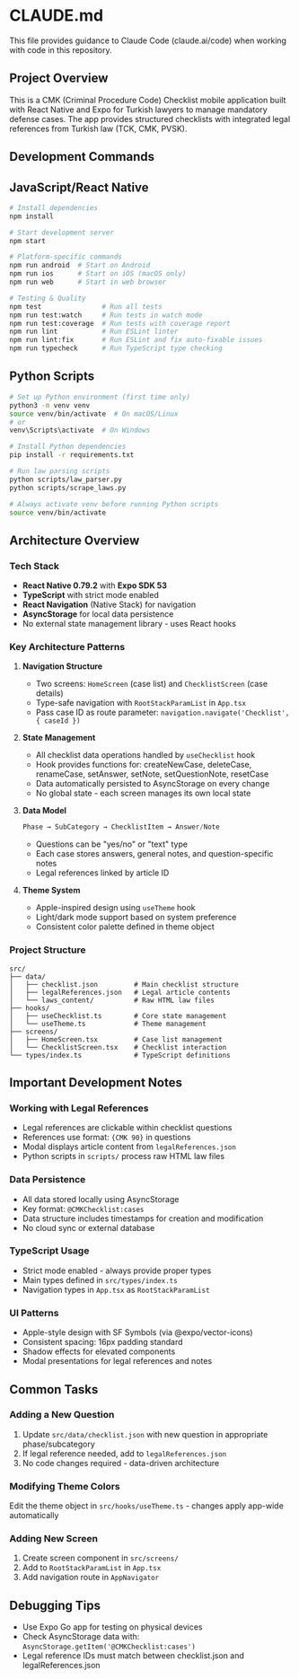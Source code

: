 # CLAUDE.md

This file provides guidance to Claude Code (claude.ai/code) when working with code in this repository.

## Project Overview

This is a CMK (Criminal Procedure Code) Checklist mobile application built with React Native and Expo for Turkish lawyers to manage mandatory defense cases. The app provides structured checklists with integrated legal references from Turkish law (TCK, CMK, PVSK).

## Development Commands

## JavaScript/React Native
```bash
# Install dependencies
npm install

# Start development server
npm start

# Platform-specific commands
npm run android  # Start on Android
npm run ios      # Start on iOS (macOS only)
npm run web      # Start in web browser

# Testing & Quality
npm test               # Run all tests
npm run test:watch     # Run tests in watch mode
npm run test:coverage  # Run tests with coverage report
npm run lint           # Run ESLint linter
npm run lint:fix       # Run ESLint and fix auto-fixable issues
npm run typecheck      # Run TypeScript type checking
```

## Python Scripts
```bash
# Set up Python environment (first time only)
python3 -m venv venv
source venv/bin/activate  # On macOS/Linux
# or
venv\Scripts\activate  # On Windows

# Install Python dependencies
pip install -r requirements.txt

# Run law parsing scripts
python scripts/law_parser.py
python scripts/scrape_laws.py

# Always activate venv before running Python scripts
source venv/bin/activate
```

## Architecture Overview

### Tech Stack
- **React Native 0.79.2** with **Expo SDK 53**
- **TypeScript** with strict mode enabled
- **React Navigation** (Native Stack) for navigation
- **AsyncStorage** for local data persistence
- No external state management library - uses React hooks

### Key Architecture Patterns

1. **Navigation Structure**
   - Two screens: `HomeScreen` (case list) and `ChecklistScreen` (case details)
   - Type-safe navigation with `RootStackParamList` in `App.tsx`
   - Pass case ID as route parameter: `navigation.navigate('Checklist', { caseId })`

2. **State Management**
   - All checklist data operations handled by `useChecklist` hook
   - Hook provides functions for: createNewCase, deleteCase, renameCase, setAnswer, setNote, setQuestionNote, resetCase
   - Data automatically persisted to AsyncStorage on every change
   - No global state - each screen manages its own local state

3. **Data Model**
   ```typescript
   Phase → SubCategory → ChecklistItem → Answer/Note
   ```
   - Questions can be "yes/no" or "text" type
   - Each case stores answers, general notes, and question-specific notes
   - Legal references linked by article ID

4. **Theme System**
   - Apple-inspired design using `useTheme` hook
   - Light/dark mode support based on system preference
   - Consistent color palette defined in theme object

### Project Structure

```
src/
├── data/
│   ├── checklist.json         # Main checklist structure
│   ├── legalReferences.json   # Legal article contents
│   └── laws_content/          # Raw HTML law files
├── hooks/
│   ├── useChecklist.ts        # Core state management
│   └── useTheme.ts            # Theme management
├── screens/
│   ├── HomeScreen.tsx         # Case list management
│   └── ChecklistScreen.tsx    # Checklist interaction
└── types/index.ts             # TypeScript definitions
```

## Important Development Notes

### Working with Legal References
- Legal references are clickable within checklist questions
- References use format: `{CMK 90}` in questions
- Modal displays article content from `legalReferences.json`
- Python scripts in `scripts/` process raw HTML law files

### Data Persistence
- All data stored locally using AsyncStorage
- Key format: `@CMKChecklist:cases`
- Data structure includes timestamps for creation and modification
- No cloud sync or external database

### TypeScript Usage
- Strict mode enabled - always provide proper types
- Main types defined in `src/types/index.ts`
- Navigation types in `App.tsx` as `RootStackParamList`

### UI Patterns
- Apple-style design with SF Symbols (via @expo/vector-icons)
- Consistent spacing: 16px padding standard
- Shadow effects for elevated components
- Modal presentations for legal references and notes

## Common Tasks

### Adding a New Question
1. Update `src/data/checklist.json` with new question in appropriate phase/subcategory
2. If legal reference needed, add to `legalReferences.json`
3. No code changes required - data-driven architecture

### Modifying Theme Colors
Edit the theme object in `src/hooks/useTheme.ts` - changes apply app-wide automatically

### Adding New Screen
1. Create screen component in `src/screens/`
2. Add to `RootStackParamList` in `App.tsx`
3. Add navigation route in `AppNavigator`

## Debugging Tips
- Use Expo Go app for testing on physical devices
- Check AsyncStorage data with: `AsyncStorage.getItem('@CMKChecklist:cases')`
- Legal reference IDs must match between checklist.json and legalReferences.json